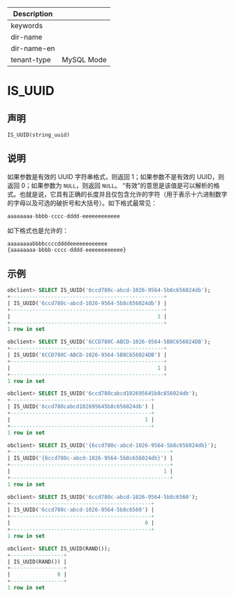 | Description   |                 |
|---------------|-----------------|
| keywords      |                 |
| dir-name      |                 |
| dir-name-en   |                 |
| tenant-type   | MySQL Mode      |

# IS_UUID

## 声明

```sql
IS_UUID(string_uuid)
```

## 说明

如果参数是有效的 UUID 字符串格式，则返回 1；如果参数不是有效的 UUID，则返回 0；如果参数为 `NULL`，则返回 `NULL`。
“有效”的意思是该值是可以解析的格式。也就是说，它具有正确的长度并且仅包含允许的字符（用于表示十六进制数字的字母以及可选的破折号和大括号）。如下格式最常见：

```sql
aaaaaaaa-bbbb-cccc-dddd-eeeeeeeeeeee
```

如下格式也是允许的：

```sql
aaaaaaaabbbbccccddddeeeeeeeeeeee
{aaaaaaaa-bbbb-cccc-dddd-eeeeeeeeeeee}
```

## 示例

```sql
obclient> SELECT IS_UUID('6ccd780c-abcd-1026-9564-5b8c656024db');
+-------------------------------------------------+
| IS_UUID('6ccd780c-abcd-1026-9564-5b8c656024db') |
+-------------------------------------------------+
|                                               1 |
+-------------------------------------------------+
1 row in set

obclient> SELECT IS_UUID('6CCD780C-ABCD-1026-9564-5B8C656024DB');
+-------------------------------------------------+
| IS_UUID('6CCD780C-ABCD-1026-9564-5B8C656024DB') |
+-------------------------------------------------+
|                                               1 |
+-------------------------------------------------+
1 row in set

obclient> SELECT IS_UUID('6ccd780cabcd102695645b8c656024db');
+---------------------------------------------+
| IS_UUID('6ccd780cabcd102695645b8c656024db') |
+---------------------------------------------+
|                                           1 |
+---------------------------------------------+
1 row in set

obclient> SELECT IS_UUID('{6ccd780c-abcd-1026-9564-5b8c656024db}');
+---------------------------------------------------+
| IS_UUID('{6ccd780c-abcd-1026-9564-5b8c656024db}') |
+---------------------------------------------------+
|                                                 1 |
+---------------------------------------------------+
1 row in set

obclient> SELECT IS_UUID('6ccd780c-abcd-1026-9564-5b8c6560');
+---------------------------------------------+
| IS_UUID('6ccd780c-abcd-1026-9564-5b8c6560') |
+---------------------------------------------+
|                                           0 |
+---------------------------------------------+
1 row in set

obclient> SELECT IS_UUID(RAND());
+-----------------+
| IS_UUID(RAND()) |
+-----------------+
|               0 |
+-----------------+
1 row in set
```
